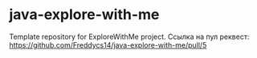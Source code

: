 # java-explore-with-me
Template repository for ExploreWithMe project.
Ссылка на пул реквест:
https://github.com/Freddycs14/java-explore-with-me/pull/5
